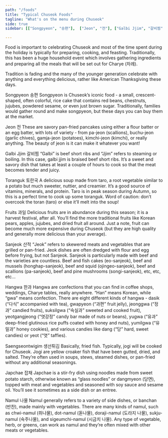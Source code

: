 ```yaml
---
path: "/foods"
title: "Typical Chuseok Foods"
tagline: "What's on the menu during Chuseok"
side: true
sidebar: [["Songpyeon", "송편"],  ["Jeon", "전"], ["Galbi Jjim", "갈비찜"], ["Toranguk", "토란국"], ["Fruits", "과일"], ["Sanjeok", "산적"], ["Hangwa", "한과"], ["Saengseontwigim", "생선튀김"], ["Japchae", "잡채"], ["Namul", "나물"]]

---
```


Food is important to celebrating Chuseok and most of the time spent during the holiday is typically for preparing, cooking, and feasting. Traditionally, this has been a huge household event which involves gathering ingredients and preparing all the meals that will be set out for Charye (차례).

Tradition is fading and the many of the younger generation celebrate with anything and everything delicious, rather like American Thanksgiving these days. 

Songpyeon 송편
Songpyeon is Chuseok’s iconic food - a small, crescent-shaped, often colorful, rice cake that contains red beans, chestnuts, jujubes, powdered sesame, or even just brown sugar. Traditionally, families would gather round and make songpyeon, but these days you can buy them at the market. 

Jeon 전
These are savory pan-fried pancakes using either a flour batter or an egg batter, with lots of variety - from pa-jeon (scallions), buchu-jeon (garlic chives), gamja-jeon (potatoes), kimchi-jeon (kimchi), or really anything. The beauty of jeon is it can make it whatever you want! 

Galbi Jjim 갈비찜
“Galbi” is beef short ribs and “Jjim” refers to steaming or boiling. In this case, galbi jjim is braised beef short ribs. It’s a sweet and savory dish that takes at least a couple of hours to cook so that the meat becomes tender and juicy. 

Toranguk 토란국
A delicious soup made from taro, a root vegetable similar to a potato but much sweeter, nuttier, and creamier. It’s a good source of vitamins, minerals, and protein. Taro is in peak season during Autumn, so this is a perfect time to cook up some toranguk. Word of caution: don’t overcook the toran (taro) or else it’ll melt into the soup!

Fruits 과일
Delicious fruits are in abundance during this season; it is a harvest festival, after all. You’ll find the more traditional fruits like Korean pears, apples, jujubes, and dried fruit all around. Just a note, fruit can become much more expensive during Chuseok (but they are high quality and generally more delicious than your average). 

Sanjeok 산적
“Jeok” refers to skewered meats and vegetables that are grilled or pan-fried. Jeok dishes are often dredged with flour and egg before frying, but not Sanjeok. Sanjeok is particularly made with beef and the varieties are countless. Beef and fish cakes (eo-sanjeok), beef and mussels (honghap-sanjeok), beef and squid (ojingeo-sanjeok), beef and scallions (pa-sanjeok), beef and pine mushrooms (songi-sanjeok), etc, etc, etc...

Hangwa 한과
Hangwa are confections that you can find in coffee shops, weddings, Charye tables, really anywhere. “Han” means Korean, while “gwa” means confection. There are eight different kinds of hangwa - dasik (“다식” accompanied with tea), gwapyeon (“과편” fruit jelly), jeonggwa (“정과” candied fruits), suksilgwa (“숙실과” sweeted and cooked fruit), yeotgangjeong (“엿강정” candy bar made of nuts or beans), yugwa (“유과” deep-fried glutinous rice puffs coated with honey and nuts), yumilgwa (“유밀과” honey cookies), and various candies like dang (“당” hard, sweet candies) or yeot (“엿” taffies).

Saengseontwigim 생선튀김
Basically, fried fish. Typically, jogi will be cooked for Chuseok. Jogi are yellow croaker fish that have been gutted, dried, and salted. They’re often used in soups, stews, steamed dishes, or pan-fried without any additional seasonings. 

Japchae 잡채
Japchae is a stir-fry dish using noodles made from sweet potato starch, otherwise known as “glass noodles” or dangmyeon (당면), topped with meat and vegetables and seasoned with soy sauce and sesame oil. You’ll see it sometimes as a side dish or an entree. 

Namul 나물
Namul generally refers to a variety of side dishes, or banchan (반찬), made mainly with vegetables. There are many kinds of namul, such as chwi-namul (취나물), dot-namul (돋나물), doraji-namul (도라지 나물), sukju-namul (숙주나물), and sigeumchi-namul (시금치 나물). Any type of vegetable, herb, or greens, can work as namul and they’re often mixed with other meats or vegetables.
